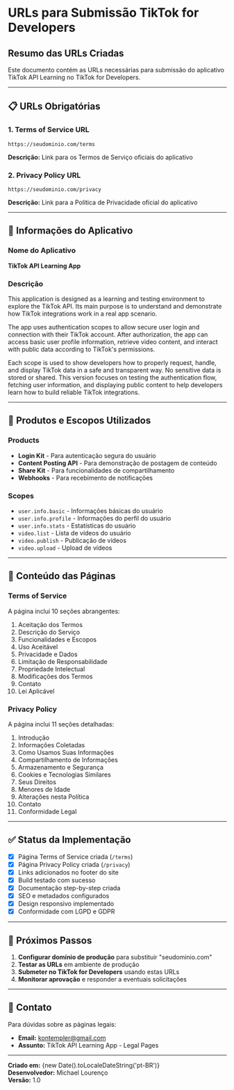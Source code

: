 # URLs para Submissão TikTok for Developers

## Resumo das URLs Criadas

Este documento contém as URLs necessárias para submissão do aplicativo TikTok API Learning no TikTok for Developers.

---

## 📋 URLs Obrigatórias

### 1. Terms of Service URL
```
https://seudominio.com/terms
```
**Descrição:** Link para os Termos de Serviço oficiais do aplicativo

### 2. Privacy Policy URL  
```
https://seudominio.com/privacy
```
**Descrição:** Link para a Política de Privacidade oficial do aplicativo

---

## 📝 Informações do Aplicativo

### Nome do Aplicativo
**TikTok API Learning App**

### Descrição
This application is designed as a learning and testing environment to explore the TikTok API. Its main purpose is to understand and demonstrate how TikTok integrations work in a real app scenario.

The app uses authentication scopes to allow secure user login and connection with their TikTok account. After authorization, the app can access basic user profile information, retrieve video content, and interact with public data according to TikTok's permissions.

Each scope is used to show developers how to properly request, handle, and display TikTok data in a safe and transparent way. No sensitive data is stored or shared. This version focuses on testing the authentication flow, fetching user information, and displaying public content to help developers learn how to build reliable TikTok integrations.

---

## 🔧 Produtos e Escopos Utilizados

### Products
- **Login Kit** - Para autenticação segura do usuário
- **Content Posting API** - Para demonstração de postagem de conteúdo  
- **Share Kit** - Para funcionalidades de compartilhamento
- **Webhooks** - Para recebimento de notificações

### Scopes
- `user.info.basic` - Informações básicas do usuário
- `user.info.profile` - Informações do perfil do usuário
- `user.info.stats` - Estatísticas do usuário
- `video.list` - Lista de vídeos do usuário
- `video.publish` - Publicação de vídeos
- `video.upload` - Upload de vídeos

---

## 📄 Conteúdo das Páginas

### Terms of Service
A página inclui 10 seções abrangentes:
1. Aceitação dos Termos
2. Descrição do Serviço  
3. Funcionalidades e Escopos
4. Uso Aceitável
5. Privacidade e Dados
6. Limitação de Responsabilidade
7. Propriedade Intelectual
8. Modificações dos Termos
9. Contato
10. Lei Aplicável

### Privacy Policy
A página inclui 11 seções detalhadas:
1. Introdução
2. Informações Coletadas
3. Como Usamos Suas Informações
4. Compartilhamento de Informações
5. Armazenamento e Segurança
6. Cookies e Tecnologias Similares
7. Seus Direitos
8. Menores de Idade
9. Alterações nesta Política
10. Contato
11. Conformidade Legal

---

## ✅ Status da Implementação

- [x] Página Terms of Service criada (`/terms`)
- [x] Página Privacy Policy criada (`/privacy`)
- [x] Links adicionados no footer do site
- [x] Build testado com sucesso
- [x] Documentação step-by-step criada
- [x] SEO e metadados configurados
- [x] Design responsivo implementado
- [x] Conformidade com LGPD e GDPR

---

## 🚀 Próximos Passos

1. **Configurar domínio de produção** para substituir "seudominio.com"
2. **Testar as URLs** em ambiente de produção
3. **Submeter no TikTok for Developers** usando estas URLs
4. **Monitorar aprovação** e responder a eventuais solicitações

---

## 📧 Contato

Para dúvidas sobre as páginas legais:
- **Email:** kontempler@gmail.com
- **Assunto:** TikTok API Learning App - Legal Pages

---

**Criado em:** {new Date().toLocaleDateString('pt-BR')}  
**Desenvolvedor:** Michael Lourenço  
**Versão:** 1.0
